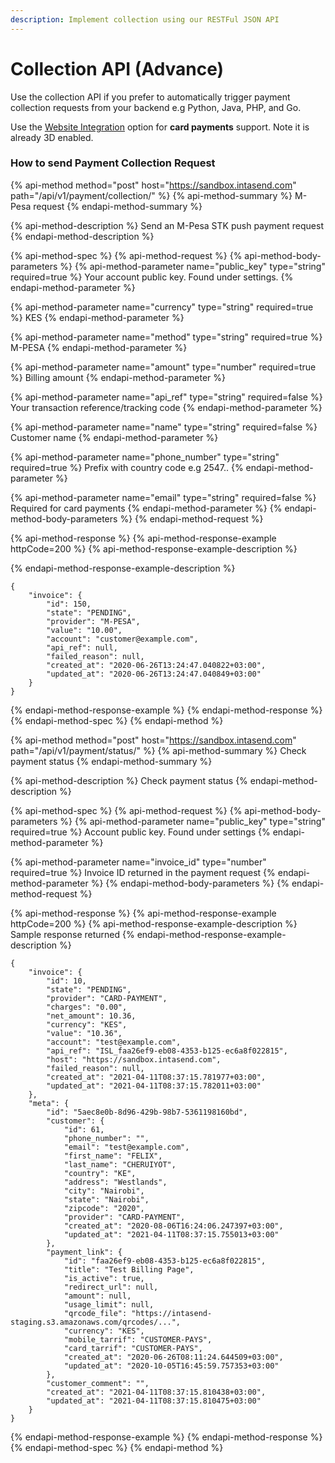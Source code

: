 ```yaml
---
description: Implement collection using our RESTFul JSON API
---
```


# Collection API \(Advance\)

Use the collection API if you prefer to automatically trigger payment collection requests from your backend e.g Python, Java,  PHP,  and Go.

Use the [Website Integration](web-inline-sdk.md) option for **card payments** support. Note it is already 3D enabled.

### How to send Payment Collection Request

{% api-method method="post" host="https://sandbox.intasend.com" path="/api/v1/payment/collection/" %}
{% api-method-summary %}
M-Pesa request
{% endapi-method-summary %}

{% api-method-description %}
Send an M-Pesa STK push payment request
{% endapi-method-description %}

{% api-method-spec %}
{% api-method-request %}
{% api-method-body-parameters %}
{% api-method-parameter name="public\_key" type="string" required=true %}
Your account public key. Found under settings.
{% endapi-method-parameter %}

{% api-method-parameter name="currency" type="string" required=true %}
KES 
{% endapi-method-parameter %}

{% api-method-parameter name="method" type="string" required=true %}
M-PESA
{% endapi-method-parameter %}

{% api-method-parameter name="amount" type="number" required=true %}
Billing amount 
{% endapi-method-parameter %}

{% api-method-parameter name="api\_ref" type="string" required=false %}
Your transaction reference/tracking code
{% endapi-method-parameter %}

{% api-method-parameter name="name" type="string" required=false %}
Customer name
{% endapi-method-parameter %}

{% api-method-parameter name="phone\_number" type="string" required=true %}
Prefix with country code e.g 2547..
{% endapi-method-parameter %}

{% api-method-parameter name="email" type="string" required=false %}
Required for card payments
{% endapi-method-parameter %}
{% endapi-method-body-parameters %}
{% endapi-method-request %}

{% api-method-response %}
{% api-method-response-example httpCode=200 %}
{% api-method-response-example-description %}

{% endapi-method-response-example-description %}

```
{
    "invoice": {
        "id": 150,
        "state": "PENDING",
        "provider": "M-PESA",
        "value": "10.00",
        "account": "customer@example.com",
        "api_ref": null,
        "failed_reason": null,
        "created_at": "2020-06-26T13:24:47.040822+03:00",
        "updated_at": "2020-06-26T13:24:47.040849+03:00"
    }
}
```
{% endapi-method-response-example %}
{% endapi-method-response %}
{% endapi-method-spec %}
{% endapi-method %}



{% api-method method="post" host="https://sandbox.intasend.com" path="/api/v1/payment/status/" %}
{% api-method-summary %}
Check payment status
{% endapi-method-summary %}

{% api-method-description %}
Check payment status
{% endapi-method-description %}

{% api-method-spec %}
{% api-method-request %}
{% api-method-body-parameters %}
{% api-method-parameter name="public\_key" type="string" required=true %}
Account public key. Found under settings 
{% endapi-method-parameter %}

{% api-method-parameter name="invoice\_id" type="number" required=true %}
Invoice ID returned in the payment request
{% endapi-method-parameter %}
{% endapi-method-body-parameters %}
{% endapi-method-request %}

{% api-method-response %}
{% api-method-response-example httpCode=200 %}
{% api-method-response-example-description %}
Sample response returned
{% endapi-method-response-example-description %}

```
{
    "invoice": {
        "id": 10,
        "state": "PENDING",
        "provider": "CARD-PAYMENT",
        "charges": "0.00",
        "net_amount": 10.36,
        "currency": "KES",
        "value": "10.36",
        "account": "test@example.com",
        "api_ref": "ISL_faa26ef9-eb08-4353-b125-ec6a8f022815",
        "host": "https://sandbox.intasend.com",
        "failed_reason": null,
        "created_at": "2021-04-11T08:37:15.781977+03:00",
        "updated_at": "2021-04-11T08:37:15.782011+03:00"
    },
    "meta": {
        "id": "5aec8e0b-8d96-429b-98b7-5361198160bd",
        "customer": {
            "id": 61,
            "phone_number": "",
            "email": "test@example.com",
            "first_name": "FELIX",
            "last_name": "CHERUIYOT",
            "country": "KE",
            "address": "Westlands",
            "city": "Nairobi",
            "state": "Nairobi",
            "zipcode": "2020",
            "provider": "CARD-PAYMENT",
            "created_at": "2020-08-06T16:24:06.247397+03:00",
            "updated_at": "2021-04-11T08:37:15.755013+03:00"
        },
        "payment_link": {
            "id": "faa26ef9-eb08-4353-b125-ec6a8f022815",
            "title": "Test Billing Page",
            "is_active": true,
            "redirect_url": null,
            "amount": null,
            "usage_limit": null,
            "qrcode_file": "https://intasend-staging.s3.amazonaws.com/qrcodes/...",
            "currency": "KES",
            "mobile_tarrif": "CUSTOMER-PAYS",
            "card_tarrif": "CUSTOMER-PAYS",
            "created_at": "2020-06-26T08:11:24.644509+03:00",
            "updated_at": "2020-10-05T16:45:59.757353+03:00"
        },
        "customer_comment": "",
        "created_at": "2021-04-11T08:37:15.810438+03:00",
        "updated_at": "2021-04-11T08:37:15.810475+03:00"
    }
}
```
{% endapi-method-response-example %}
{% endapi-method-response %}
{% endapi-method-spec %}
{% endapi-method %}

